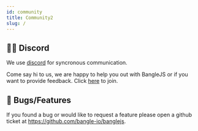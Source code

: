 ```yaml
---
id: community
title: Community2
slug: /
---
```


## 👯‍♀️ Discord

We use [discord](https://discord.gg/hFPnbPy8nK) for syncronous communication.

Come say hi to us, we are happy to help you out with BangleJS or if you want to provide feedback. Click [here](https://discord.gg/hFPnbPy8nK) to join.

## 🐞 Bugs/Features

If you found a bug or would like to request a feature please open a github ticket at https://github.com/bangle-io/banglejs.
